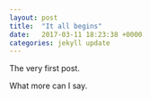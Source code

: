 ```yaml
---
layout: post
title:  "It all begins"
date:   2017-03-11 18:23:38 +0000
categories: jekyll update
---
```

The very first post.

What more can I say.

